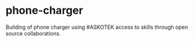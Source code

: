 # phone-charger
Building of phone charger using #ASKOTEK  access to skills through open source collaborations.

